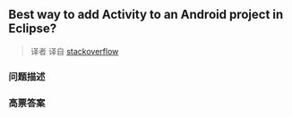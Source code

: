 ## Best way to add Activity to an Android project in Eclipse?

> 译者 译自 [stackoverflow](http://stackoverflow.com/questions/2337874/best-way-to-add-activity-to-an-android-project-in-eclipse) 

### 问题描述 

### 高票答案 

